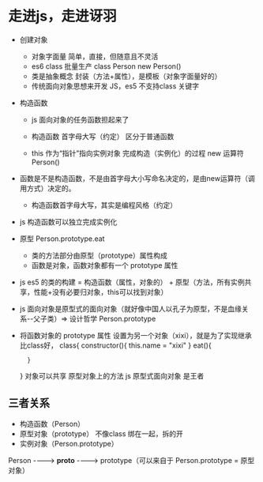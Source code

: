 # 走进js，走进讶羽

- 创建对象
   - 对象字面量
        简单，直接，但随意且不灵活
   - es6 class
        批量生产 class Person 
        new Person()
   - 类是抽象概念 封装（方法+属性），是模板（对象字面量好的）
   - 传统面向对象思想来开发 JS，es5 不支持class 关键字

- 构造函数
   - js 面向对象的任务函数担起来了
   - 构造函数 首字母大写（约定） 区分于普通函数
    
   - this 作为“指针”指向实例对象
        完成构造（实例化）的过程
        new 运算符 Person() 

- 函数是不是构造函数，不是由首字母大小写命名决定的，是由new运算符（调用方式）决定的。
   - 构造函数首字母大写，其实是编程风格（约定）

- js 构造函数可以独立完成实例化 

- 原型
    Person.prototype.eat
   - 类的方法部分由原型（prototype）属性构成
   - 函数是对象，函数对象都有一个 prototype 属性

- js es5 的类的构建 = 构造函数（属性，对象的） + 原型（方法，所有实例共享，性能+没有必要归对象，this可以找到对象）

- js 面向对象是原型式的面向对象（就好像中国人以孔子为原型，不是血缘关系--父子类）=> 设计哲学
    Person.prototype

- 将函数对象的 prototype 属性 设置为另一个对象（xixi），就是为了实现继承
    比class好，
    class{
        constructor(){
            this.name = "xixi"
        }
        eat(){

        }
    }
    对象可以共享 原型对象上的方法
    js 原型式面向对象 是王者

## 三者关系
- 构造函数（Person）
- 原型对象（prototype）
    不像class 绑在一起，拆的开
- 实例对象（Person.prototype）

Person ----> __proto__ ----> prototype（可以来自于 Person.prototype = 原型对象）





